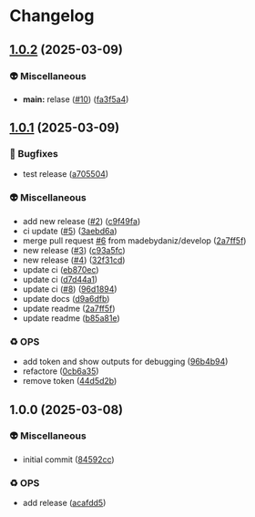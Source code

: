 # Changelog

## [1.0.2](https://github.com/madebydaniz/nextjs-prettier-config/compare/v1.0.1...v1.0.2) (2025-03-09)


### 👽 Miscellaneous

* **main:** relase ([#10](https://github.com/madebydaniz/nextjs-prettier-config/issues/10)) ([fa3f5a4](https://github.com/madebydaniz/nextjs-prettier-config/commit/fa3f5a4194eebdc62c1ca3d7570aaf4c9afd2cb8))

## [1.0.1](https://github.com/madebydaniz/nextjs-prettier-config/compare/v1.0.0...v1.0.1) (2025-03-09)


### 🐛 Bugfixes

* test release ([a705504](https://github.com/madebydaniz/nextjs-prettier-config/commit/a705504ceac911932a0d1e15baebc601227b5d3d))


### 👽 Miscellaneous

* add new release ([#2](https://github.com/madebydaniz/nextjs-prettier-config/issues/2)) ([c9f49fa](https://github.com/madebydaniz/nextjs-prettier-config/commit/c9f49fa6d17faec355bb543c65d10055090faecb))
* ci update ([#5](https://github.com/madebydaniz/nextjs-prettier-config/issues/5)) ([3aebd6a](https://github.com/madebydaniz/nextjs-prettier-config/commit/3aebd6a4fef117573ca2403f2afd6908c2d8c94c))
* merge pull request [#6](https://github.com/madebydaniz/nextjs-prettier-config/issues/6) from madebydaniz/develop ([2a7ff5f](https://github.com/madebydaniz/nextjs-prettier-config/commit/2a7ff5f70f928e8d9a50da5380ff619eb1209f35))
* new release ([#3](https://github.com/madebydaniz/nextjs-prettier-config/issues/3)) ([c93a5fc](https://github.com/madebydaniz/nextjs-prettier-config/commit/c93a5fc37a9c2f5996e8c5189c3902b547c44efe))
* new release ([#4](https://github.com/madebydaniz/nextjs-prettier-config/issues/4)) ([32f31cd](https://github.com/madebydaniz/nextjs-prettier-config/commit/32f31cde73681f957be0f3d89a11efe2a876f0d1))
* update ci ([eb870ec](https://github.com/madebydaniz/nextjs-prettier-config/commit/eb870ec480daccc5062b206454d6e98c7e57108f))
* update ci ([d7d44a1](https://github.com/madebydaniz/nextjs-prettier-config/commit/d7d44a1103a7dd7fd191ce8edee0ca0e5cee925a))
* update ci ([#8](https://github.com/madebydaniz/nextjs-prettier-config/issues/8)) ([96d1894](https://github.com/madebydaniz/nextjs-prettier-config/commit/96d18948812751c631165c95333ccd119d8179bb))
* update docs ([d9a6dfb](https://github.com/madebydaniz/nextjs-prettier-config/commit/d9a6dfba95ed1f1ae2cd5dce8fa9320e8d506a1d))
* update readme ([2a7ff5f](https://github.com/madebydaniz/nextjs-prettier-config/commit/2a7ff5f70f928e8d9a50da5380ff619eb1209f35))
* update readme ([b85a81e](https://github.com/madebydaniz/nextjs-prettier-config/commit/b85a81e510008a21fa6e139619367bf3c182fb05))


### ♻️ OPS

* add token and show outputs for debugging ([96b4b94](https://github.com/madebydaniz/nextjs-prettier-config/commit/96b4b94637acf20bc48541ff96f4098786a8d8ff))
* refactore ([0cb6a35](https://github.com/madebydaniz/nextjs-prettier-config/commit/0cb6a35ad8b9deb901c3cf979bc877307a215e4e))
* remove token ([44d5d2b](https://github.com/madebydaniz/nextjs-prettier-config/commit/44d5d2b57f944c848552fba900938959fabaa785))

## 1.0.0 (2025-03-08)


### 👽 Miscellaneous

* initial commit ([84592cc](https://github.com/madebydaniz/nextjs-prettier-config/commit/84592ccf6a2bc53256ed218898da06a517956890))


### ♻️ OPS

* add release ([acafdd5](https://github.com/madebydaniz/nextjs-prettier-config/commit/acafdd532380f79a51777e4ab3bc3c01b2fa7aa5))
